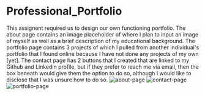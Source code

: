 # Professional_Portfolio
This assignent required us to design our own functioning portfolio. The about page contains an image placeholder of where I plan to input an image of myself as well as a brief description of my educational background. The portfolio page contains 3 projects of which I pulled from another individual's portfolio that I found online because I have not done any projects of my own [yet]. The contact page has 2 buttons that I created that are linked to my Github and Linkedin profile, but if they prefer to reach me via email, then the box beneath would give them the option to do so, although I would like to disclose that I was unsure how to do so.
![about-page](https://user-images.githubusercontent.com/88170746/144525167-63d60cba-d7b0-4ee6-a408-a3ae4d30ea5e.jpg)
![contact-page](https://user-images.githubusercontent.com/88170746/144525172-7571be6b-dffa-48e5-aec4-747f253b395a.jpg)
![portfolio-page](https://user-images.githubusercontent.com/88170746/144525175-a32091a4-545a-4394-83bf-48b64daab8c6.jpg)
